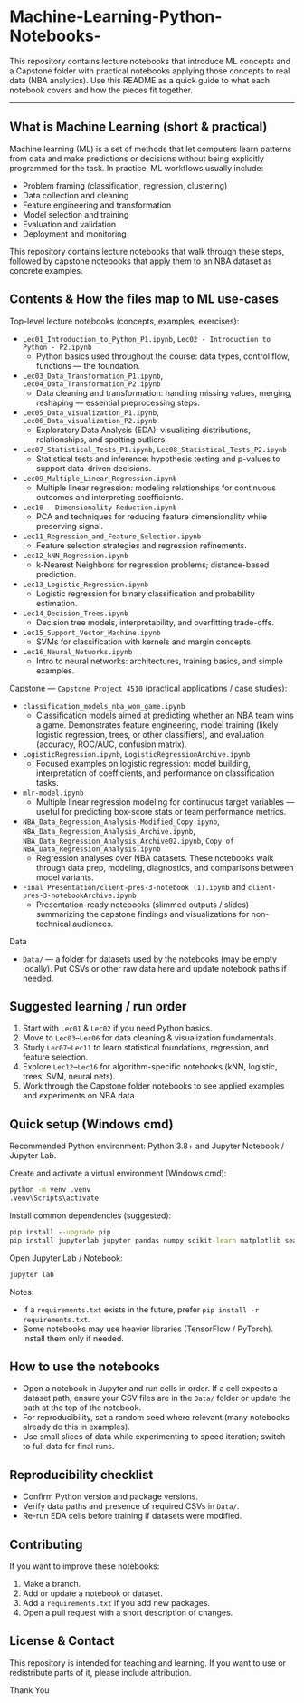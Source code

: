 # Machine-Learning-Python-Notebooks-

This repository contains lecture notebooks that introduce ML concepts and a Capstone folder with practical notebooks applying those concepts to real data (NBA analytics). Use this README as a quick guide to what each notebook covers and how the pieces fit together.

---

## What is Machine Learning (short & practical)

Machine learning (ML) is a set of methods that let computers learn patterns from data and make predictions or decisions without being explicitly programmed for the task. In practice, ML workflows usually include:

- Problem framing (classification, regression, clustering)
- Data collection and cleaning
- Feature engineering and transformation
- Model selection and training
- Evaluation and validation
- Deployment and monitoring

This repository contains lecture notebooks that walk through these steps, followed by capstone notebooks that apply them to an NBA dataset as concrete examples.

## Contents & How the files map to ML use-cases

Top-level lecture notebooks (concepts, examples, exercises):

- `Lec01_Introduction_to_Python_P1.ipynb`, `Lec02 - Introduction to Python - P2.ipynb`
  - Python basics used throughout the course: data types, control flow, functions — the foundation.
- `Lec03_Data_Transformation_P1.ipynb`, `Lec04_Data_Transformation_P2.ipynb`
  - Data cleaning and transformation: handling missing values, merging, reshaping — essential preprocessing steps.
- `Lec05_Data_visualization_P1.ipynb`, `Lec06_Data_visualization_P2.ipynb`
  - Exploratory Data Analysis (EDA): visualizing distributions, relationships, and spotting outliers.
- `Lec07_Statistical_Tests_P1.ipynb`, `Lec08_Statistical_Tests_P2.ipynb`
  - Statistical tests and inference: hypothesis testing and p-values to support data-driven decisions.
- `Lec09_Multiple_Linear_Regression.ipynb`
  - Multiple linear regression: modeling relationships for continuous outcomes and interpreting coefficients.
- `Lec10 - Dimensionality Reduction.ipynb`
  - PCA and techniques for reducing feature dimensionality while preserving signal.
- `Lec11_Regression_and_Feature_Selection.ipynb`
  - Feature selection strategies and regression refinements.
- `Lec12_kNN_Regression.ipynb`
  - k-Nearest Neighbors for regression problems; distance-based prediction.
- `Lec13_Logistic_Regression.ipynb`
  - Logistic regression for binary classification and probability estimation.
- `Lec14_Decision_Trees.ipynb`
  - Decision tree models, interpretability, and overfitting trade-offs.
- `Lec15_Support_Vector_Machine.ipynb`
  - SVMs for classification with kernels and margin concepts.
- `Lec16_Neural_Networks.ipynb`
  - Intro to neural networks: architectures, training basics, and simple examples.

Capstone — `Capstone Project 4510` (practical applications / case studies):

- `classification_models_nba_won_game.ipynb`
  - Classification models aimed at predicting whether an NBA team wins a game. Demonstrates feature engineering, model training (likely logistic regression, trees, or other classifiers), and evaluation (accuracy, ROC/AUC, confusion matrix).
- `LogisticRegression.ipynb`, `LogisticRegressionArchive.ipynb`
  - Focused examples on logistic regression: model building, interpretation of coefficients, and performance on classification tasks.
- `mlr-model.ipynb`
  - Multiple linear regression modeling for continuous target variables — useful for predicting box-score stats or team performance metrics.
- `NBA_Data_Regression_Analysis-Modified_Copy.ipynb`, `NBA_Data_Regression_Analysis_Archive.ipynb`, `NBA_Data_Regression_Analysis_Archive02.ipynb`, `Copy of NBA_Data_Regression_Analysis.ipynb`
  - Regression analyses over NBA datasets. These notebooks walk through data prep, modeling, diagnostics, and comparisons between model variants.
- `Final Presentation/client-pres-3-notebook (1).ipynb` and `client-pres-3-notebookArchive.ipynb`
  - Presentation-ready notebooks (slimmed outputs / slides) summarizing the capstone findings and visualizations for non-technical audiences.

Data

- `Data/` — a folder for datasets used by the notebooks (may be empty locally). Put CSVs or other raw data here and update notebook paths if needed.

## Suggested learning / run order

1. Start with `Lec01` & `Lec02` if you need Python basics.
2. Move to `Lec03`–`Lec06` for data cleaning & visualization fundamentals.
3. Study `Lec07`–`Lec11` to learn statistical foundations, regression, and feature selection.
4. Explore `Lec12`–`Lec16` for algorithm-specific notebooks (kNN, logistic, trees, SVM, neural nets).
5. Work through the Capstone folder notebooks to see applied examples and experiments on NBA data.

## Quick setup (Windows cmd)

Recommended Python environment: Python 3.8+ and Jupyter Notebook / Jupyter Lab.

Create and activate a virtual environment (Windows cmd):

```cmd
python -m venv .venv
.venv\Scripts\activate
```

Install common dependencies (suggested):

```cmd
pip install --upgrade pip
pip install jupyterlab jupyter pandas numpy scikit-learn matplotlib seaborn statsmodels notebook
```

Open Jupyter Lab / Notebook:

```cmd
jupyter lab
```

Notes:
- If a `requirements.txt` exists in the future, prefer `pip install -r requirements.txt`.
- Some notebooks may use heavier libraries (TensorFlow / PyTorch). Install them only if needed.

## How to use the notebooks

- Open a notebook in Jupyter and run cells in order. If a cell expects a dataset path, ensure your CSV files are in the `Data/` folder or update the path at the top of the notebook.
- For reproducibility, set a random seed where relevant (many notebooks already do this in examples).
- Use small slices of data while experimenting to speed iteration; switch to full data for final runs.

## Reproducibility checklist

- Confirm Python version and package versions.
- Verify data paths and presence of required CSVs in `Data/`.
- Re-run EDA cells before training if datasets were modified.

## Contributing

If you want to improve these notebooks:

1. Make a branch.
2. Add or update a notebook or dataset.
3. Add a `requirements.txt` if you add new packages.
4. Open a pull request with a short description of changes.

## License & Contact
This repository is intended for teaching and learning. If you want to use or redistribute parts of it, please include attribution.

Thank You
